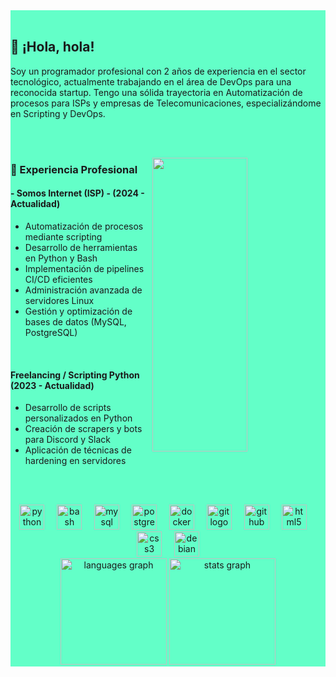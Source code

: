 <div align="center" width="100%" height="100%" style="background-color: #63ffc8;">
<br clear="both">

<h2 align="left">👋 ¡Hola, hola!</h2>
<p align="left">
Soy un programador profesional con 2 años de experiencia en el sector tecnológico, actualmente trabajando en el área de DevOps para una reconocida startup.  
Tengo una sólida trayectoria en Automatización de procesos para ISPs y empresas de Telecomunicaciones, especializándome en Scripting y DevOps.  
</p>

<br>
<br>

<p align="left">
<img width="55%" height="470px" align="right" style="margin-left:10px;" src="https://media2.giphy.com/media/v1.Y2lkPTc5MGI3NjExZGtkcjA0dnlhb2R1ZzN4NXM3azZjZHllb2t5M2QzZ2F1amh6eXFoNyZlcD12MV9pbnRlcm5hbF9naWZfYnlfaWQmY3Q9Zw/w9Sb2fZrLPxHUFxLV2/giphy.gif" />
<h3 align="left">💼 Experiencia Profesional</h3>
<h4 align="left">- Somos Internet (ISP) - (2024 - Actualidad)</h4>
<ul align="left">
<li>Automatización de procesos mediante scripting</li>
<li>Desarrollo de herramientas en Python y Bash</li>
<li>Implementación de pipelines CI/CD eficientes</li>
<li>Administración avanzada de servidores Linux</li>
<li>Gestión y optimización de bases de datos (MySQL, PostgreSQL)</li>
</ul>
<br>
<h4 align="left"><strong>Freelancing / Scripting Python (2023 - Actualidad)</strong></h4>
<ul align="left">
<li>Desarrollo de scripts personalizados en Python</li>
<li>Creación de scrapers y bots para Discord y Slack</li>
<li>Aplicación de técnicas de hardening en servidores</li>
</ul>
</p>

<br><br>
<div align="center">
<img src="https://cdn.jsdelivr.net/gh/devicons/devicon/icons/python/python-original.svg" height="40" alt="python logo" />
<img width="12" />
<img src="https://cdn.jsdelivr.net/gh/devicons/devicon/icons/bash/bash-original.svg" height="40" alt="bash logo" />
<img width="12" />
<img src="https://cdn.jsdelivr.net/gh/devicons/devicon/icons/mysql/mysql-original.svg" height="40" alt="mysql logo" />
<img width="12" />
<img src="https://cdn.jsdelivr.net/gh/devicons/devicon/icons/postgresql/postgresql-original.svg" height="40" alt="postgresql logo" />
<img width="12" />
<img src="https://cdn.jsdelivr.net/gh/devicons/devicon/icons/docker/docker-original.svg" height="40" alt="docker logo" />
<img width="12" />
<img src="https://cdn.jsdelivr.net/gh/devicons/devicon/icons/git/git-original.svg" height="40" alt="git logo" />
<img width="12" />
<img src="https://cdn.jsdelivr.net/gh/devicons/devicon/icons/github/github-original.svg" height="40" alt="github logo" />
<img width="12" />
<img src="https://cdn.jsdelivr.net/gh/devicons/devicon/icons/html5/html5-original.svg" height="40" alt="html5 logo" />
<img width="12" />
<img src="https://cdn.jsdelivr.net/gh/devicons/devicon/icons/css3/css3-original.svg" height="40" alt="css3 logo" />
<img width="12" />
<img src="https://cdn.jsdelivr.net/gh/devicons/devicon/icons/debian/debian-original.svg" height="40" alt="debian logo" />
</div>

<div align="center">
<img height="170px" src="https://github-readme-stats.vercel.app/api/top-langs?username=erickalejo&locale=en&hide_title=false&layout=compact&card_width=320&langs_count=5&theme=merko&hide_border=false&order=2" alt="languages graph" />
<img height="170px" src="https://github-readme-stats.vercel.app/api?username=erickalejo&hide_title=false&hide_rank=false&show_icons=true&include_all_commits=true&count_private=true&disable_animations=false&theme=merko&locale=en&hide_border=false&order=1" alt="stats graph" />
</div>
</div>
